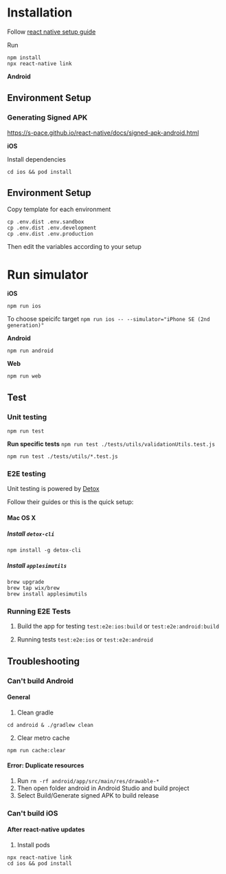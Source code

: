 # Installation

Follow [react native setup guide](https://reactnative.dev/docs/environment-setup)

Run

```
npm install
npx react-native link
```

**Android**

## Environment Setup

### Generating Signed APK

https://s-pace.github.io/react-native/docs/signed-apk-android.html

**iOS**

Install dependencies

`cd ios && pod install`

## Environment Setup

Copy template for each environment

```
cp .env.dist .env.sandbox
cp .env.dist .env.development
cp .env.dist .env.production
```

Then edit the variables according to your setup

# Run simulator

**iOS**

`npm run ios`

To choose speicifc target
`npm run ios -- --simulator="iPhone SE (2nd generation)"`

**Android**

`npm run android`

**Web**

`npm run web`

## Test

### Unit testing

`npm run test`

**Run specific tests**
`npm run test ./tests/utils/validationUtils.test.js`

`npm run test ./tests/utils/*.test.js`

### E2E testing

Unit testing is powered by [Detox](https://github.com/wix/Detox)

Follow their guides or this is the quick setup:

#### Mac OS X

##### Install `detox-cli`

`npm install -g detox-cli`

##### Install `applesimutils`

```
brew upgrade
brew tap wix/brew
brew install applesimutils
```

### Running E2E Tests

1. Build the app for testing
   `test:e2e:ios:build`
   or
   `test:e2e:android:build`

1. Running tests
   `test:e2e:ios`
   or
   `test:e2e:android`

## Troubleshooting

### Can't build Android

#### General

1. Clean gradle

`cd android & ./gradlew clean`

2. Clear metro cache

`npm run cache:clear`

#### Error: Duplicate resources

1. Run `rm -rf android/app/src/main/res/drawable-*`
2. Then open folder android in Android Studio and build project
3. Select Build/Generate signed APK to build release

### Can't build iOS

#### After react-native updates

1. Install pods

```
npx react-native link
cd ios && pod install
```
